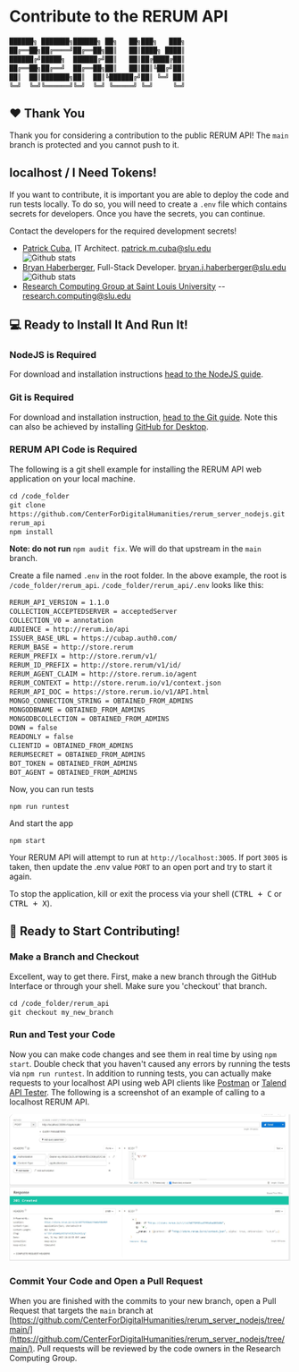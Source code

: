 # Contribute to the RERUM API
```
██████╗ ███████╗██████╗ ██╗   ██╗███╗   ███╗
██╔══██╗██╔════╝██╔══██╗██║   ██║████╗ ████║
██████╔╝█████╗  ██████╔╝██║   ██║██╔████╔██║
██╔══██╗██╔══╝  ██╔══██╗██║   ██║██║╚██╔╝██║
██║  ██║███████╗██║  ██║╚██████╔╝██║ ╚═╝ ██║
╚═╝  ╚═╝╚══════╝╚═╝  ╚═╝ ╚═════╝ ╚═╝     ╚═╝
```
## ❤️ Thank You
Thank you for considering a contribution to the public RERUM API!  The `main` branch is protected and you cannot push to it. 

## localhost / I Need Tokens!
If you want to contribute, it is important you are able to deploy the code and run tests locally.  To do so, you will need to create a `.env` file which contains secrets for developers.  Once you have the secrets, you can continue.

Contact the developers for the required development secrets!
* [Patrick Cuba](https://github.com/orgs/CenterForDigitalHumanities/people/cubap), IT Architect. patrick.m.cuba@slu.edu  <br>![Github stats](https://github-readme-stats.vercel.app/api?username=cubap&theme=highcontrast&show_icons=true&count_private=true)
* [Bryan Haberberger](https://github.com/orgs/CenterForDigitalHumanities/people/thehabes), Full-Stack Developer. bryan.j.haberberger@slu.edu <br>![Github stats](https://github-readme-stats.vercel.app/api?username=thehabes&theme=highcontrast&show_icons=true&count_private=true)
* [Research Computing Group at Saint Louis University](https://github.com/CenterForDigitalHumanities) -- research.computing@slu.edu 

## 💻 Ready to Install It And Run It!

### NodeJS is Required
For download and installation instructions [head to the NodeJS guide](https://nodejs.org/en/download).

### Git is Required
For download and installation instruction, [head to the Git guide](https://git-scm.com/downloads).  Note this can also be achieved by installing [GitHub for Desktop](https://desktop.github.com/).  

### RERUM API Code is Required
The following is a git shell example for installing the RERUM API web application on your local machine.

```shell
cd /code_folder
git clone https://github.com/CenterForDigitalHumanities/rerum_server_nodejs.git rerum_api
npm install
```
**Note: do not run** `npm audit fix`.  We will do that upstream in the `main` branch.

Create a file named `.env` in the root folder.  In the above example, the root is `/code_folder/rerum_api`.  `/code_folder/rerum_api/.env` looks like this:

```shell
RERUM_API_VERSION = 1.1.0
COLLECTION_ACCEPTEDSERVER = acceptedServer
COLLECTION_V0 = annotation
AUDIENCE = http://rerum.io/api
ISSUER_BASE_URL = https://cubap.auth0.com/
RERUM_BASE = http://store.rerum
RERUM_PREFIX = http://store.rerum/v1/
RERUM_ID_PREFIX = http://store.rerum/v1/id/
RERUM_AGENT_CLAIM = http://store.rerum.io/agent
RERUM_CONTEXT = http://store.rerum.io/v1/context.json
RERUM_API_DOC = https://store.rerum.io/v1/API.html
MONGO_CONNECTION_STRING = OBTAINED_FROM_ADMINS
MONGODBNAME = OBTAINED_FROM_ADMINS
MONGODBCOLLECTION = OBTAINED_FROM_ADMINS
DOWN = false
READONLY = false
CLIENTID = OBTAINED_FROM_ADMINS
RERUMSECRET = OBTAINED_FROM_ADMINS
BOT_TOKEN = OBTAINED_FROM_ADMINS
BOT_AGENT = OBTAINED_FROM_ADMINS
```

Now, you can run tests
```shell
npm run runtest
```

And start the app
```shell
npm start
```

Your RERUM API will attempt to run at `http://localhost:3005`.  If port `3005` is taken, then update the .env value `PORT` to an open port and try to start it again.

To stop the application, kill or exit the process via your shell (<kbd>CTRL + C</kbd> or <kbd>CTRL + X</kbd>).

## 🎉 Ready to Start Contributing!

### Make a Branch and Checkout
Excellent, way to get there.  First, make a new branch through the GitHub Interface or through your shell.  Make sure you 'checkout' that branch.

```shell
cd /code_folder/rerum_api
git checkout my_new_branch
```

### Run and Test your Code
Now you can make code changes and see them in real time by using `npm start`.  Double check that you haven't caused any errors by running the tests via `npm run runtest`.  In addition to running tests, you can actually make requests to your localhost API using web API clients like [Postman](https://www.postman.com/) or [Talend API Tester](https://chrome.google.com/webstore/detail/talend-api-tester-free-ed/aejoelaoggembcahagimdiliamlcdmfm).  The following is a screenshot of an example of calling to a localhost RERUM API.

![Talend API Example](/public/talend.jpg)

### Commit Your Code and Open a Pull Request
When you are finished with the commits to your new branch, open a Pull Request that targets the `main` branch at [https://github.com/CenterForDigitalHumanities/rerum_server_nodejs/tree/main/](https://github.com/CenterForDigitalHumanities/rerum_server_nodejs/tree/main/).  Pull requests will be reviewed by the code owners in the Research Computing Group.
